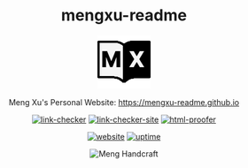 <div align="center">

<h1>mengxu-readme</h1>

<a href="https://mengxu-readme.github.io"><img src="assets/img/about/icon.svg" title="Website Icon" alt="Website Icon"/></a>

Meng Xu's Personal Website: https://mengxu-readme.github.io

[![link-checker](https://github.com/mengxu-readme/mengxu-readme.github.io/actions/workflows/broken-links.yml/badge.svg?branch=main)](https://github.com/mengxu-readme/mengxu-readme.github.io/actions/workflows/broken-links.yml) [![link-checker-site](https://github.com/mengxu-readme/mengxu-readme.github.io/actions/workflows/broken-links-site.yml/badge.svg?branch=main)](https://github.com/mengxu-readme/mengxu-readme.github.io/actions/workflows/broken-links-site.yml) [![html-proofer](https://github.com/mengxu-readme/mengxu-readme.github.io/actions/workflows/html-proofer.yml/badge.svg?branch=main)](https://github.com/mengxu-readme/mengxu-readme.github.io/actions/workflows/html-proofer.yml)

[![website](https://img.shields.io/website?url=https%3A%2F%2Fmengxu-readme.github.io%2F)](https://mengxu-readme.github.io) [![uptime](https://img.shields.io/uptimerobot/ratio/7/m793328016-ed25115452526907f338e613)](https://mengxu-readme.github.io)

<picture>
<img src="https://img.shields.io/badge/meng-handcraft-blueviolet" alt="Meng Handcraft">
</picture>

</div>
